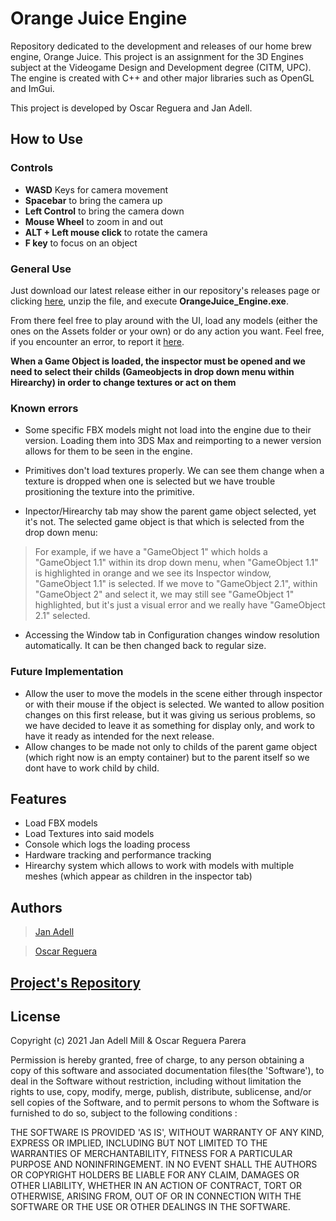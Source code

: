 # Orange Juice Engine
Repository dedicated to the development and releases of our home brew engine, Orange Juice. This project is an assignment for the 3D Engines subject at the Videogame Design and Development degree (CITM, UPC). The engine is created with C++ and other major libraries such as OpenGL and ImGui.

This project is developed by Oscar Reguera and Jan Adell. 

## How to Use

### Controls
* **WASD** Keys for camera movement
* **Spacebar** to bring the camera up
* **Left Control** to bring the camera down
* **Mouse Wheel** to zoom in and out
* **ALT + Left mouse click** to rotate the camera
* **F key** to focus on an object

### General Use

Just download our latest release either in our repository's releases page or clicking [here](https://github.com/JanAdell/OrangeJuice-Engine/releases), unzip the file, and execute **OrangeJuice_Engine.exe**.

From there feel free to play around with the UI, load any models (either the ones on the Assets folder or your own) or do any action you want. Feel free, if you encounter an error, to report it [here](https://github.com/JanAdell/OrangeJuice-Engine/issues).

**When a Game Object is loaded, the inspector must be opened and we need to select their childs (Gameobjects in drop down menu within Hirearchy) in order to change textures or act on them**

### Known errors

* Some specific FBX models might not load into the engine due to their version. Loading them into 3DS Max and reimporting to a newer version allows for them to be seen in the engine.

* Primitives don't load textures properly. We can see them change when a texture is dropped when one is selected but we have trouble prositioning the texture into the primitive.

* Inpector/Hirearchy tab may show the parent game object selected, yet it's not. The selected game object is that which is selected from the drop down menu: 
> For example, if we have a "GameObject 1" which holds a "GameObject 1.1" within its drop down menu, when "GameObject 1.1" is highlighted in orange and we see its Inspector window, "GameObject 1.1" is selected. If we move to "GameObject 2.1", within "GameObject 2" and select it, we may still see "GameObject 1" highlighted, but it's just a visual error and we really have "GameObject 2.1" selected. 

* Accessing the Window tab in Configuration changes window resolution automatically. It can be then changed back to regular size.

### Future Implementation

* Allow the user to move the models in the scene either through inspector or with their mouse if the object is selected. We wanted to allow position changes on this first release, but it was giving us serious problems, so we have decided to leave it as something for display only, and work to have it ready as intended for the next release. 
* Allow changes to be made not only to childs of the parent game object (which right now is an empty container) but to the parent itself so we dont have to work child by child. 

## Features

* Load FBX models
* Load Textures into said models
* Console which logs the loading process
* Hardware tracking and performance tracking
* Hirearchy system which allows to work with models with multiple meshes (which appear as children in the inspector tab)

## Authors

> [Jan Adell](https://github.com/JanAdell)

> [Oscar Reguera](https://github.com/oscarrep)

## [Project's Repository](https://github.com/JanAdell/OrangeJuice-Engine)

## License

Copyright (c) 2021 Jan Adell Mill & Oscar Reguera Parera

Permission is hereby granted, free of charge, to any person obtaining a copy of this software and associated documentation files(the 'Software'), to deal in the Software without restriction, including without limitation the rights to use, copy, modify, merge, publish, distribute, sublicense, and/or sell copies of the Software, and to permit persons to whom the Software is furnished to do so, subject to the following conditions :

THE SOFTWARE IS PROVIDED 'AS IS', WITHOUT WARRANTY OF ANY KIND, EXPRESS OR IMPLIED, INCLUDING BUT NOT LIMITED TO THE WARRANTIES OF MERCHANTABILITY, FITNESS FOR A PARTICULAR PURPOSE AND NONINFRINGEMENT. IN NO EVENT SHALL THE AUTHORS OR COPYRIGHT HOLDERS BE LIABLE FOR ANY CLAIM, DAMAGES OR OTHER LIABILITY, WHETHER IN AN ACTION OF CONTRACT, TORT OR OTHERWISE, ARISING FROM, OUT OF OR IN CONNECTION WITH THE SOFTWARE OR THE USE OR OTHER DEALINGS IN THE SOFTWARE.
